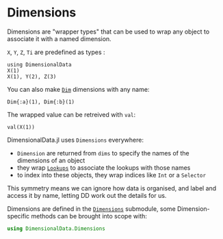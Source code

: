 # Dimensions

Dimensions are "wrapper types" that can be used to wrap any 
object to associate it with a named dimension. 

`X`, `Y`, `Z`, `Ti` are predefined as types :

```@ansi dimensions
using DimensionalData
X(1)
X(1), Y(2), Z(3)
```

You can also make [`Dim`](@ref) dimensions with any name:

```@ansi dimensions
Dim{:a}(1), Dim{:b}(1)
```

The wrapped value can be retreived with `val`:

```@ansi dimensions
val(X(1))
```

DimensionalData.jl uses `Dimensions` everywhere: 

- `Dimension` are returned from `dims` to specify the names of the dimensions of an object
- they wrap [`Lookups`](@ref) to associate the lookups with those names
- to index into these objects, they wrap indices like `Int` or a `Selector` 

This symmetry means we can ignore how data is organised, 
and label and access it by name, letting DD work out the details for us.

Dimensions are defined in the [`Dimensions`](@ref) submodule, some 
Dimension-specific methods can be brought into scope with:

```julia
using DimensionalData.Dimensions
```
